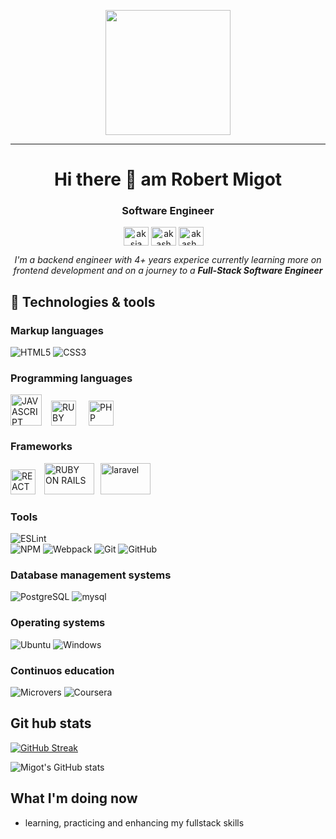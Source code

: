 <p align="center">
  <img src="https://github.com/thompsonemerson/thompsonemerson/raw/master/cover-thompson.png" height="200"/>
</p>
<hr>
<h1 align="center">Hi there 👋 am Robert Migot</h1>
<h3 align="center">Software Engineer</h3>
<p align="center">
<a href="https://www.linkedin.com/in/robert-m-3b3b1116a/" target="blank"><img align="center" src="https://cdn.jsdelivr.net/npm/simple-icons@3.0.1/icons/linkedin.svg" alt="aksia" height="30" width="40" /></a>
<a href="https://www.instagram.com/robertmigot/" target="blank"><img align="center" src="https://cdn.jsdelivr.net/npm/simple-icons@3.0.1/icons/instagram.svg" alt="akash chowrasia" height="30" width="40" /></a>
<a href="https://twitter.com/ert49554392" target="blank"><img align="center" src="https://cdn.jsdelivr.net/npm/simple-icons@3.0.1/icons/twitter.svg" alt="akash_chowrasia" height="30" width="40" /></a>
<a href = "mailto: ertmigot@gmail.com"><img align="center" src="https://simpleicons.org/icons/gmail.svg" height="10" width="10" /></a>
</p>
<p align="center">
  <em>
   I'm a backend engineer with 4+ years experice currently learning more on frontend development and on a journey to a 
    <b>Full-Stack Software Engineer</b> 
  </em> 
  <br>
</p> 

## 🔧 Technologies & tools
### Markup languages
![HTML5](https://img.shields.io/badge/-HTML5-E34F26?style=flat-square&logo=html5&logoColor=white)
![CSS3](https://img.shields.io/badge/-CSS3-1572B6?style=flat-square&logo=css3)

### Programming languages

<img src="https://th.bing.com/th/id/R.3c7053268b216e0f3cd081fdcff3c1e9?rik=%2fCD4EjWyxYCGlw&pid=ImgRaw&r=0" alt="JAVASCRIPT" style="display: inline; width: 50px;height: 50px;"/><img src="https://th.bing.com/th/id/R.d81c04d746224d25d1ae75b62e7561f3?rik=U1LfuH4fG4gBLw&riu=http%3a%2f%2flogos-download.com%2fwp-content%2fuploads%2f2016%2f09%2fRuby_logo.png&ehk=pdFSeKP%2fGRRuGPLxzDEsary7DOpTReXDqILn%2fjd40Tk%3d&risl=1&pid=ImgRaw&r=0" style="display: inline;width: 40px;height: 40px; margin-left:15px" alt="RUBY" /><img src="https://upload.wikimedia.org/wikipedia/commons/thumb/2/27/PHP-logo.svg/1200px-PHP-logo.svg.png" style="display: inline;width: 40px;height: 40px; margin-left:20px" alt="PHP"/>

<!-- ![ReactJS](https://img.shields.io/badge/-ReactJS-black?style=flat-square&logo=react) -->

### Frameworks
<img src="https://th.bing.com/th/id/R.f81a6f373c244b1f70f4b7402b5ab372?rik=rbXh4ieLuKt%2bmA&riu=http%3a%2f%2flogos-download.com%2fwp-content%2fuploads%2f2016%2f09%2fReact_logo_logotype_emblem.png&ehk=QhGOkKcUKCU7FBQgHOajOiJqJBACUTD2Ni6LsfqzCEA%3d&risl=&pid=ImgRaw&r=0" style="width: 40px;height: 40px;" alt="REACT" /> <img src="https://th.bing.com/th/id/R.7a7d284bbbce605899d6d6d4f2cd6663?rik=E5q2PYn7iMV8Vw&riu=http%3a%2f%2flogos-download.com%2fwp-content%2fuploads%2f2016%2f09%2fRuby_on_Rails_logo.png&ehk=6bTeBymsrjCekevA5rzdOZSc1q1N5QHT0rlCSeK2HDI%3d&risl=&pid=ImgRaw&r=0" style="width:80px;height: 50px; margin-left:10px" alt="RUBY ON RAILS" /><img src="https://upload.wikimedia.org/wikipedia/commons/thumb/9/9a/Laravel.svg/1200px-Laravel.svg.png" alt="laravel" style="width:80px;height: 50px; margin-left:10px" />

### Tools
![ESLint](https://img.shields.io/badge/ESLint-4B3263?style=flat&logo=eslint&logoColor=white)  
![NPM](https://img.shields.io/badge/NPM-CB3837.svg?logo=npm)
![Webpack](https://img.shields.io/badge/webpack-%238DD6F9.svg?style=flat&logo=webpack&logoColor=black)
![Git](https://img.shields.io/badge/-Git-black?style=flat-square&logo=git)
![GitHub](https://img.shields.io/badge/-GitHub-181717?style=flat-square&logo=github)
<!-- ![Bootstrap](https://img.shields.io/badge/-Bootstrap-563D7C?style=flat-square&logo=bootstrap) -->
### Database management systems
![PostgreSQL](https://img.shields.io/badge/PostgreSQL-2C8EBB.svg?logo=postgresql&logoColor=white)
![mysql](https://shields.io/badge/MySQL-lightgrey?logo=mysql&style=plastic&logoColor=white&labelColor=blue)
### Operating systems
![Ubuntu](https://img.shields.io/badge/Ubuntu-E95420?style=flat&logo=ubuntu&logoColor=white)
![Windows](https://img.shields.io/badge/Windows-0078D6?style=flat&logo=windows&logoColor=white)

### Continuos education
![Microvers](https://img.shields.io/badge/Microverse-blueviolet)
![Coursera](https://img.shields.io/badge/Coursera-%230056D2.svg?style=flat&logo=Coursera&logoColor=white)

## Git hub stats

[![GitHub Streak](http://github-readme-streak-stats.herokuapp.com?user=migo1&theme=elegant&date_format=M%20j%5B%2C%20Y%5D&currStreakLabel=54AEFF&border=AFB8C18B&background=F6F8FA0F&ring=FFBC00&fire=FFBC00&sideLabels=00DB49&dates=8A8FA0&stroke=AFB8C128&sideNums=8A8FA0&currStreakNum=8A8FA0)](https://git.io/streak-stats)

![Migot's GitHub stats](https://github-readme-stats.vercel.app/api?username=migo1&count_private=true&theme=dark&show_icons=true&bg_color=F6F8FA0F&title_color=00DB49&text_color=8A8FA0&icon_color=FFBC00&border_color=AFB8C175)

## What I'm doing now
- learning, practicing and enhancing my fullstack skills
